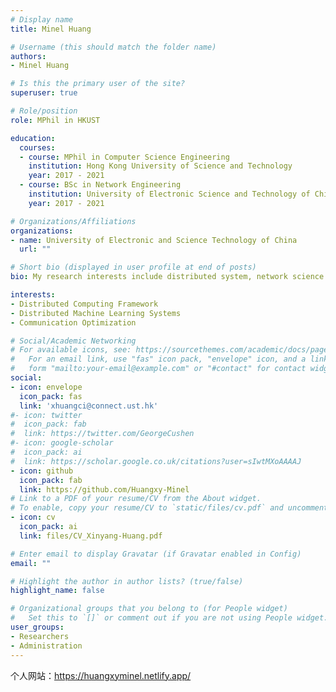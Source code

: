 ```yaml
---
# Display name
title: Minel Huang

# Username (this should match the folder name)
authors:
- Minel Huang

# Is this the primary user of the site?
superuser: true

# Role/position
role: MPhil in HKUST

education:
  courses:
  - course: MPhil in Computer Science Engineering
    institution: Hong Kong University of Science and Technology
    year: 2017 - 2021
  - course: BSc in Network Engineering
    institution: University of Electronic Science and Technology of China
    year: 2017 - 2021

# Organizations/Affiliations
organizations:
- name: University of Electronic and Science Technology of China
  url: ""

# Short bio (displayed in user profile at end of posts)
bio: My research interests include distributed system, network science and datacenter networks.

interests:
- Distributed Computing Framework
- Distributed Machine Learning Systems
- Communication Optimization

# Social/Academic Networking
# For available icons, see: https://sourcethemes.com/academic/docs/page-builder/#icons
#   For an email link, use "fas" icon pack, "envelope" icon, and a link in the
#   form "mailto:your-email@example.com" or "#contact" for contact widget.
social:
- icon: envelope
  icon_pack: fas
  link: 'xhuangci@connect.ust.hk'
#- icon: twitter
#  icon_pack: fab
#  link: https://twitter.com/GeorgeCushen
#- icon: google-scholar
#  icon_pack: ai
#  link: https://scholar.google.co.uk/citations?user=sIwtMXoAAAAJ
- icon: github
  icon_pack: fab
  link: https://github.com/Huangxy-Minel
# Link to a PDF of your resume/CV from the About widget.
# To enable, copy your resume/CV to `static/files/cv.pdf` and uncomment the lines below.
- icon: cv
  icon_pack: ai
  link: files/CV_Xinyang-Huang.pdf

# Enter email to display Gravatar (if Gravatar enabled in Config)
email: ""

# Highlight the author in author lists? (true/false)
highlight_name: false

# Organizational groups that you belong to (for People widget)
#   Set this to `[]` or comment out if you are not using People widget.
user_groups:
- Researchers
- Administration
---
```


个人网站：https://huangxyminel.netlify.app/